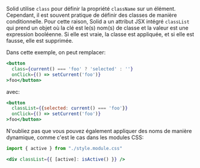 Solid utilise `class` pour définir la propriété `className` sur un élément. Cependant, il est souvent pratique de définir des classes de manière conditionnelle. Pour cette raison, Solid a un attribut JSX intégré `classList` qui prend un objet où la clé est le(s) nom(s) de classe et la valeur est une expression booléenne. Si elle est vraie, la classe est appliquée, et si elle est fausse, elle est supprimée.

Dans cette exemple, on peut remplacer:

```jsx
<button
  class={current() === 'foo' ? 'selected' : ''}
  onClick={() => setCurrent('foo')}
>foo</button>
```

avec:

```jsx
<button
  classList={{selected: current() === 'foo'}}
  onClick={() => setCurrent('foo')}
>foo</button>
```

N'oubliez pas que vous pouvez également appliquer des noms de manière dynamique, comme c'est le cas dans les modules CSS:

```jsx
import { active } from "./style.module.css"

<div classList={{ [active]: isActive() }} />
```
